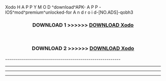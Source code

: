  Xodo  H A P P Y M O D ^download^APK- A P P -IOS^mod^premium^unlocked-for A n d r o i d-[NO.ADS]-qobh3



<div align="center">

<h3>DOWNLOAD 1 >>>>>> <a href="https://en-mod.web.app/?en= Xodo ">DOWNLOAD Xodo  </a></h3><br>

<h3>DOWNLOAD 2 >>>>>> <a href="https://en-mod.web.app/?en= Xodo ">DOWNLOAD Xodo  </a></h3>

</div>
----------------------------------------------------------

----------------------------------------------------------

----------------------------------------------------------

----------------------------------------------------------



